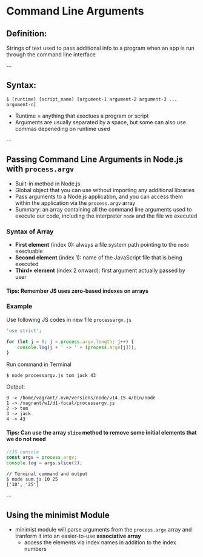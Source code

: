 # Command Line Arguments

## Definition:
Strings of text used to pass additional info to a program when an app is run through the command line interface

--

## Syntax:
`$ [runtime] [script_name] [argument-1 argument-2 argument-3 ... argument-n]`
* Runtime = anything that exectues a program or script
* Arguments are usually separated by a space, but some can also use commas depeneding on runtime used

--

## Passing Command Line Arguments in Node.js with `process.argv`
* Built-in method in Node.js
* Global object that you can use without importing any additional libraries
* Pass arguments to a Node.js application, and you can access them within the application via the `process.argv` array
* Summary: an array containing all the command line arguments used to execute our code, including the interpreter `node` and the file we executed

### Syntax of Array
* **First element** (index 0): always a file system path pointing to the `node` exectuable
* **Second element** (index 1): name of the JavaScript file that is being executed
* **Third+ element** (index 2 onward): first argument actually passed by user

#### Tips: Remember JS uses zero-based indexes on arrays

### Example
Use following JS codes in new file `processargv.js`
```javascript
'use strict';

for (let j = 0; j < process.argv.length; j++) {
    console.log(j + ' -> ' + (process.argv[j]));
}
```

Run command in Terminal
```
$ node processargv.js tom jack 43
```

Output:
```
0 -> /home/vagrant/.nvm/versions/node/v14.15.4/bin/node
1 -> /vagrant/w1/d1-focal/processargv.js
2 -> tom
3 -> jack
4 -> 43
```

#### Tips: Can use the array `slice` method to remove some initial elements that we do not need

```javascript
//JS console
const args = process.argv;
console.log = args.slice(2);
```

```
// Terminal command and output
$ node sum.js 10 25
['10', '25']
```

--

## Using the minimist Module
* minimist module will parse arguments from the `process.argv` array and tranform it into an easier-to-use **associative array**
  * access the elements via index names in addition to the index numbers
